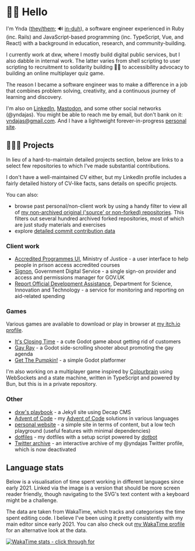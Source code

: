 # 👋🏻 Hello

I'm Ynda ([they/them](https://name.pn/ynda-jas#pronouns); 🔊
[in-duh](https://name.pn/ynda-jas#pronunciation)), a software engineer
experienced in Ruby (inc. Rails) and JavaScript-based programming (inc.
TypeScript, Vue, and React) with a background in education, research, and
community-building.

I currently work at dxw, where I mostly build digital public services, but I
also dabble in internal work. The latter varies from shell scripting to user
scripting to recruitment to solidarity building ✊🏻 to accessibility advocacy to
building an online multiplayer quiz game.

The reason I became a software engineer was to make a difference in a job that
combines problem solving, creativity, and a continuous journey of learning and
discovery.

I'm also on [LinkedIn](https://www.linkedin.com/in/yndajas),
<a href="https://tech.lgbt/@YndaJas" rel="me nofollow">Mastodon</a>, and some
other social networks (@yndajas). You might be able to reach me by email, but
don't bank on it: [yndajas@gmail.com](mailto:yndajas@gmail.com). And I have a
lightweight forever-in-progress
[personal site](https://yndajas.github.io/simple-website).

## 👩🏻‍💻 Projects

In lieu of a hard-to-maintain detailed projects section, below are links to a
select few repositories to which I've made substantial contributions.

I don't have a well-maintained CV either, but my LinkedIn profile includes a
fairly detailed history of CV-like facts, sans details on specific projects.

You can also:

- browse past personal/non-client work by using a handy filter to view all of
  [my non-archived original ('source' or non-forked) repositories](https://github.com/yndajas?tab=repositories&q=&type=source).
  This filters out several hundred archived forked repositories, most of which
  are just study materials and exercises
- explore [detailed commit contribution data](./commitContributions/data)

### Client work

- [Accredited Programmes UI](https://github.com/ministryofjustice/hmpps-accredited-programmes-ui),
  Ministry of Justice - a user interface to help people in prison access
  accredited courses
- [Signon](https://github.com/alphagov/signon), Government Digital Service - a
  single sign-on provider and access and permissions manager for GOV.UK
- [Report Official Development Assistance](https://github.com/UKGovernmentBEIS/beis-report-official-development-assistance),
  Department for Science, Innovation and Technology - a service for monitoring
  and reporting on aid-related spending

### Games

Various games are available to download or play in browser at
[my itch.io profile](https://yndajas.itch.io).

- [It's Closing Time](https://github.com/yndajas/1-bit-jam-2) - a cute Godot
  game about getting rid of customers
- [Gay Ray](https://github.com/yndajas/qgjam-2023) - a Godot side-scrolling
  shooter about promoting the gay agenda
- [Get The Pumpkin!](https://github.com/yndajas/ludum-dare-54) - a simple Godot
  platformer

I'm also working on a multiplayer game inspired by
[Colourbrain](https://bigpotato.co.uk/products/colourbrain) using WebSockets and
a state machine, written in TypeScript and powered by Bun, but this is in a
private repository.

### Other

- [dxw's playbook](https://github.com/dxw/playbook) - a Jekyll site using Decap
  CMS
- [Advent of Code](https://github.com/yndajas/advent-of-code) - my
  [Advent of Code](https://adventofcode.com) solutions in various languages
- [personal website](https://github.com/yndajas/simple-website) - a simple site
  in terms of content, but a low tech playground (useful features with minimal
  dependencies)
- [dotfiles](https://github.com/yndajas/dotfiles) - my dotfiles with a setup
  script powered by
  [dotbot](https://github.com/anishathalye/dotbot?tab=readme-ov-file#full-example)
- [Twitter archive](https://github.com/yndajas/twitter) - an interactive archive
  of my @yndajas Twitter profile, which is now deactivated

## Language stats

Below is a visualisation of time spent working in different languages since
early 2021. Linked via the image is a version that should be more screen reader
friendly, though navigating to the SVG's text content with a keyboard might be a
challenge.

The data are taken from WakaTime, which tracks and categorises the time spent
editing code. I believe I've been using it pretty consistently with my main
editor since early 2021. You can also check out
[my WakaTime profile](https://wakatime.com/@yndajas) for an alternative look at
the data.

[![WakaTime stats - click through for ](https://github-readme-stats.vercel.app/api/wakatime?username=yndajas&layout=compact&custom_title=WakaTime%20stats)](https://github-readme-stats.vercel.app/api/wakatime?username=yndajas&layout=compact&custom_title=WakaTime%20stats)
